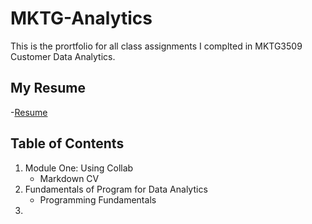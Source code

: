 # MKTG-Analytics
This is the prortfolio for all class assignments I complted in MKTG3509 Customer Data Analytics.

## My Resume
-[Resume](https://colab.research.google.com/drive/183gKXoDFl493jd_Ev36E21RO1CU4wGw3)

## Table of Contents
1. Module One: Using Collab
   - Markdown CV
2. Fundamentals of Program for Data Analytics
   - Programming Fundamentals
3.
